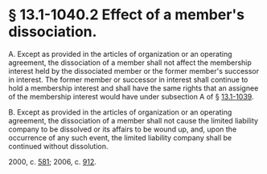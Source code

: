 # § 13.1-1040.2 Effect of a member's dissociation.

<p>A. Except as provided in the articles of organization or an operating agreement, the dissociation of a member shall not affect the membership interest held by the dissociated member or the former member's successor in interest. The former member or successor in interest shall continue to hold a membership interest and shall have the same rights that an assignee of the membership interest would have under subsection A of § <a href='http://law.lis.virginia.gov/vacode/13.1-1039/'>13.1-1039</a>.</p><p>B. Except as provided in the articles of organization or an operating agreement, the dissociation of a member shall not cause the limited liability company to be dissolved or its affairs to be wound up, and, upon the occurrence of any such event, the limited liability company shall be continued without dissolution.</p><p>2000, c. <a href='http://lis.virginia.gov/cgi-bin/legp604.exe?001+ful+CHAP0581'>581</a>; 2006, c. <a href='http://lis.virginia.gov/cgi-bin/legp604.exe?061+ful+CHAP0912'>912</a>.</p>